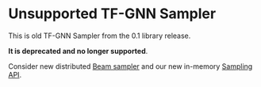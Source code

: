 # Unsupported TF-GNN Sampler

This is old TF-GNN Sampler from the 0.1 library release.



**It is deprecated and no longer supported**.


Consider new distributed
[Beam sampler](https://github.com/tensorflow/gnn/blob/main/tensorflow_gnn/docs/guide/sampler.md)
and our new in-memory
[Sampling API](https://github.com/tensorflow/gnn/blob/main/tensorflow_gnn/experimental/sampler).
